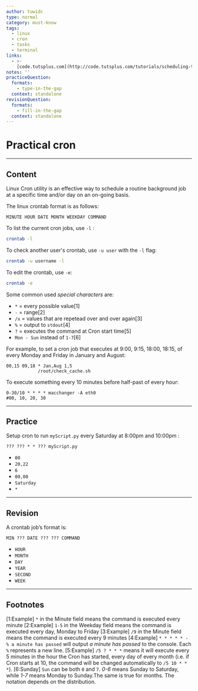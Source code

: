 ```yaml
---
author: tuwidc
type: normal
category: must-know
tags:
  - linux
  - cron
  - tasks
  - terminal
links:
  - >-
    [code.tutsplus.com](http://code.tutsplus.com/tutorials/scheduling-tasks-with-cron-jobs--net-8800){website}
notes: ''
practiceQuestion:
  formats:
    - type-in-the-gap
  context: standalone
revisionQuestion:
  formats:
    - fill-in-the-gap
  context: standalone
---
```


# Practical cron


---

## Content

Linux Cron utility is an effective way to schedule a routine background job at a specific time and/or day on an on-going basis.

The linux crontab format is as follows:

```plain-text
MINUTE HOUR DATE MONTH WEEKDAY COMMAND
```

To list the current cron jobs, use `-l` : 

```bash
crontab -l
```

To check another user's crontab, use `-u user` with the `-l` flag:

```bash
crontab -u username -l
```

To edit the crontab, use `-e`:

```bash
crontab -e
```

Some common used *special characters* are:

- `*` = every possible value[1]
- `-` = range[2]
- `/x` = values that are repetead over and over again[3]
- `%` = output to `stdout`[4]
- `?` = executes the command at Cron start time[5]
- `Mon - Sun` instead of `1-7`[6]

For example, to set a cron job that executes at 9:00, 9:15, 18:00, 18:15, of every Monday and Friday in January and August:

```plain-text
00,15 09,18 * Jan,Aug 1,5
            /root/check_cache.sh
```

To execute something every 10 minutes before half-past of every hour:

```plain-text
0-30/10 * * * * macchanger -A eth0
#00, 10, 20, 30
```


---

## Practice

Setup cron to run `myScript.py` every Saturday at 8:00pm and 10:00pm :

```plain-text
??? ??? * * ??? myScript.py
```

- `00`
- `20,22`
- `6`
- `00,00`
- `Saturday`
- `*`


---

## Revision

A crontab job’s format is:

```plain-text
MIN ??? DATE ??? ??? COMMAND 
```

- `HOUR`
- `MONTH`
- `DAY`
- `YEAR`
- `SECOND`
- `WEEK`


---

## Footnotes

[1:Example]
`*` in the Minute field means the command is executed every minute
[2:Example]
`1-5` in the Weekday field means the command is executed every day, Monday to Friday
[3:Example]
`/9` in the Minute field means the command is executed every 9 minutes
[4:Example]
`* * * * * - % a minute has passed` will output *a minute has passed* to the console. Each `%` represents a new line.
[5:Example]
`/5 ? * * *` means it will execute every 5 minutes in the hour the Cron has started, every day of every month (i.e. if Cron starts at 10, the command will be changed automatically to `/5 10 * * *`).
[6:Sunday]
`Sun` can be both `0` and `7`. *0-6* means Sunday to Saturday, while *1-7* means Monday to Sunday.The same is true for months. The notation depends on the distribution.
